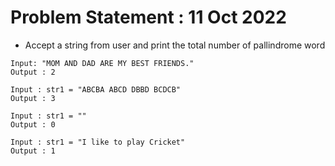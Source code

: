 # Problem Statement : 11 Oct 2022


- Accept a string from user and print the total number of pallindrome word<br>

```
Input: "MOM AND DAD ARE MY BEST FRIENDS."
Output : 2

Input : str1 = "ABCBA ABCD DBBD BCDCB"
Output : 3

Input : str1 = ""
Output : 0

Input : str1 = "I like to play Cricket"
Output : 1
```

